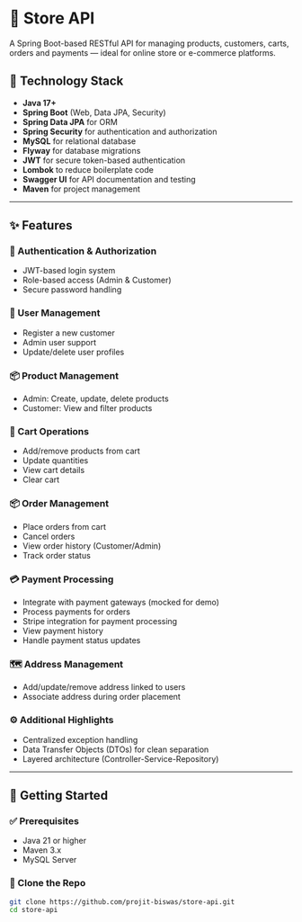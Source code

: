 # 🏪 Store API

A Spring Boot-based RESTful API for managing products, customers, carts, orders and payments — ideal for online store or
e-commerce platforms.

## 🔧 Technology Stack

- **Java 17+**
- **Spring Boot** (Web, Data JPA, Security)
- **Spring Data JPA** for ORM
- **Spring Security** for authentication and authorization
- **MySQL** for relational database
- **Flyway** for database migrations
- **JWT** for secure token-based authentication
- **Lombok** to reduce boilerplate code
- **Swagger UI** for API documentation and testing
- **Maven** for project management

---

## ✨ Features

### 🔐 Authentication & Authorization
- JWT-based login system
- Role-based access (Admin & Customer)
- Secure password handling

### 👤 User Management
- Register a new customer
- Admin user support
- Update/delete user profiles

### 📦 Product Management
- Admin: Create, update, delete products
- Customer: View and filter products

### 🛒 Cart Operations
- Add/remove products from cart
- Update quantities
- View cart details
- Clear cart

### 📦 Order Management
- Place orders from cart
- Cancel orders
- View order history (Customer/Admin)
- Track order status

### 💳 Payment Processing

- Integrate with payment gateways (mocked for demo)
- Process payments for orders
- Stripe integration for payment processing
- View payment history
- Handle payment status updates

### 🗺️ Address Management
- Add/update/remove address linked to users
- Associate address during order placement

### ⚙️ Additional Highlights
- Centralized exception handling
- Data Transfer Objects (DTOs) for clean separation
- Layered architecture (Controller-Service-Repository)

---

## 🚀 Getting Started

### ✅ Prerequisites

- Java 21 or higher
- Maven 3.x
- MySQL Server

### 📁 Clone the Repo

```bash
git clone https://github.com/projit-biswas/store-api.git
cd store-api
